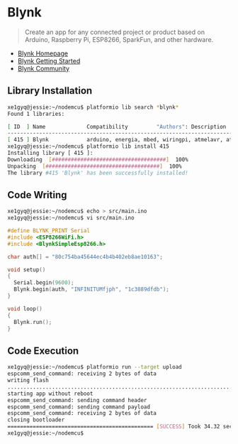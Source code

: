 Blynk
==

> Create an app for any connected project or product based on Arduino, Raspberry Pi, ESP8266, SparkFun, and other hardware.

- [Blynk Homepage](http://www.blynk.cc/)
- [Blynk Getting Started](http://www.blynk.cc/getting-started/)
- [Blynk Community](http://community.blynk.cc/)

## Library Installation

```sh
xe1gyq@jessie:~/nodemcu$ platformio lib search *blynk*
Found 1 libraries:

[ ID  ] Name             Compatibility         "Authors": Description
--------------------------------------------------------------------------------------------------------------------------
[ 415 ] Blynk            arduino, energia, mbed, wiringpi, atmelavr, atmelsam, timsp430, titiva, nordicnrf51, espressif, native "Volodymyr Shymanskyy": Build a smartphone app for your project in minutes. Works with Arduino, ESP8266, Raspberry Pi, Intel Edison/Galileo, LinkIt ONE, Particle Core/Photon, Banana Pro, LeMaker Guitar, Energia, MBED, LightBlue Bean, ...
xe1gyq@jessie:~/nodemcu$ platformio lib install 415
Installing library [ 415 ]:
Downloading  [####################################]  100%
Unpacking  [####################################]  100%
The library #415 'Blynk' has been successfully installed!
```

## Code Writing

```sh
xe1gyq@jessie:~/nodemcu$ echo > src/main.ino
xe1gyq@jessie:~/nodemcu$ vi src/main.ino
```

```c
#define BLYNK_PRINT Serial
#include <ESP8266WiFi.h>
#include <BlynkSimpleEsp8266.h>

char auth[] = "80c754ba45644ec4b4b402eb8ae10163";

void setup()
{
  Serial.begin(9600);
  Blynk.begin(auth, "INFINITUMfjph", "1c3889dfdb");
}

void loop()
{
  Blynk.run();
}
```

## Code Execution

```sh
xe1gyq@jessie:~/nodemcu$ platformio run --target upload
espcomm_send_command: receiving 2 bytes of data
writing flash
..............................................................................................................................................................................................................................................
starting app without reboot
espcomm_send_command: sending command header
espcomm_send_command: sending command payload
espcomm_send_command: receiving 2 bytes of data
closing bootloader
============================================== [SUCCESS] Took 34.32 seconds ==============================================
xe1gyq@jessie:~/nodemcu$ 
```